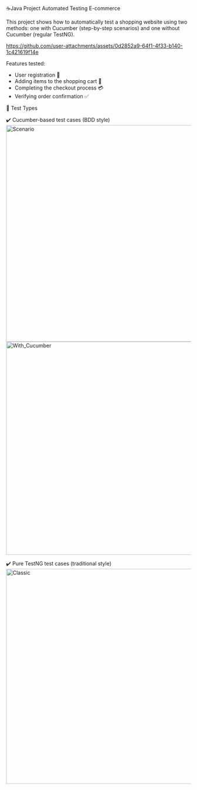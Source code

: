 ☕Java Project Automated Testing E-commerce

This project shows how to automatically test a shopping website using two methods: one with Cucumber (step-by-step scenarios) and one without Cucumber (regular TestNG).


https://github.com/user-attachments/assets/0d2852a9-64f1-4f33-b140-1c421619f14e



Features tested:  
- User registration 🤵
- Adding items to the shopping cart 🛒
- Completing the checkout process 💳
- Verifying order confirmation ✅

📄 Test Types

✔️ Cucumber-based test cases (BDD style)
<img width="1429" height="588" alt="Scenario" src="https://github.com/user-attachments/assets/22dd603f-c833-4dd3-a931-b6fb6dee0250" />
<img width="1421" height="579" alt="With_Cucumber" src="https://github.com/user-attachments/assets/b5ed0667-0a23-44dd-b0cb-4f9cd06ba6fb" />

✔️ Pure TestNG test cases (traditional style)
<img width="1407" height="584" alt="Classic" src="https://github.com/user-attachments/assets/7e1cd006-3b97-42ca-a11a-33e63137e60f" />





